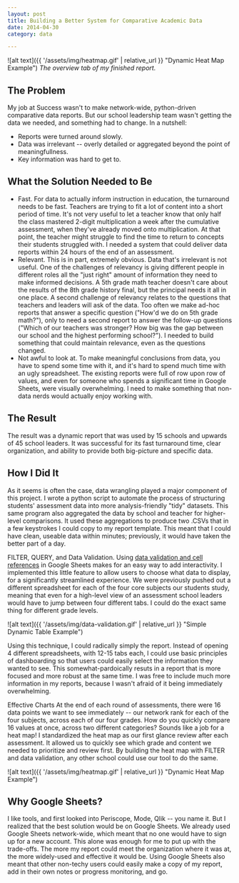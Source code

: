 ```yaml
---
layout: post
title: Building a Better System for Comparative Academic Data
date: 2014-04-30
category: data

---
```


![alt text]({{ '/assets/img/heatmap.gif' | relative_url }} "Dynamic Heat Map Example")
*The overview tab of my finished report.*

## The Problem

My job at Success wasn't to make network-wide, python-driven comparative data reports. But our school leadership team wasn't getting the data we needed, and something had to change. In a nutshell:

 * Reports were turned around slowly.
 * Data was irrelevant -- overly detailed or aggregated beyond the point of meaningfullness.
 * Key information was hard to get to.

## What the Solution Needed to Be

* Fast. For data to actually inform instruction in education, the turnaround needs to be fast. Teachers are trying to fit a lot of content into a short period of time. It's not very useful to let a teacher know that only half the class mastered 2-digit multiplication a week after the cumulative assessment, when they've already moved onto multiplication. At that point, the teacher might struggle to find the time to return to concepts their students struggled with. I needed a system that could deliver data reports within 24 hours of the end of an assessment. 
* Relevant. This is in part, extremely obvious. Data that's irrelevant is not useful. One of the challenges of relevancy is giving different people in different roles all the "just right" amount of information they need to make informed decisions. A 5th grade math teacher doesn't care about the results of the 8th grade history final, but the principal needs it all in one place. A second challenge of relevancy relates to the questions that teachers and leaders will ask of the data. Too often we make ad-hoc reports that answer a specific question ("How'd we do on 5th grade math?"), only to need a second report to answer the follow-up questions ("Which of our teachers was stronger? How big was the gap between our school and the highest performing school?"). I needed to build something that could maintain relevance, even as the questions changed.
* Not awful to look at. To make meaningful conclusions from data, you have to spend some time with it, and it's hard to spend much time with an ugly spreadsheet. The existing reports were full of row upon row of values, and even for someone who spends a significant time in Google Sheets, were visually overwhelming. I need to make something that non-data nerds would actually enjoy working with.

## The Result

The result was a dynamic report that was used by 15 schools and upwards of 45 school leaders. It was successful for its fast turnaround time, clear organization, and ability to provide both big-picture and specific data. 

## How I Did It

As it seems is often the case, data wrangling played a major component of this project. I wrote a python script to automate the process of structuring students' assessment data into more analysis-friendly "tidy" datasets. This same program also aggregated the data by school and teacher for higher-level comparisons. It used these aggregations to produce two .CSVs that in a few keystrokes I could copy to my report template. This meant that I could have clean, useable data within minutes; previously, it would have taken the better part of a day.

FILTER, QUERY, and Data Validation. Using [data validation and cell references](https://www.benlcollins.com/spreadsheets/dynamic-charts-google-sheets/) in Google Sheets makes for an easy way to add interactivity. I implemented this little feature to allow users to choose what data to display, for a significantly streamlined experience. We were previously pushed out a different spreadsheet for each of the four core subjects our students study, meaning that even for a high-level view of an assessment school leaders would have to jump between four different tabs. I could do the exact same thing for different grade levels.

![alt text]({{ '/assets/img/data-validation.gif' | relative_url }} "Simple Dynamic Table Example")

Using this technique, I could radically simply the report. Instead of opening 4 different spreadsheets, with 12-15 tabs each, I could use basic principles of dashboarding so that users could easily select the information they wanted to see. This somewhat-pardoically resuts in a report that is more focused and more robust at the same time. I was free to include much more information in my reports, because I wasn't afraid of it being immediately overwhelming. 

Effective Charts
At the end of each round of assessments, there were 16 data points we want to see immediately -- our network rank for each of the four subjects, across each of our four grades. How do you quickly compare 16 values at once, across two different categories? Sounds like a job for a heat map! I standardized the heat map as our first glance review after each assessment. It allowed us to quickly see which grade and content we needed to prioritize and review first. By building the heat map with FILTER and data validation, any other school could use our tool to do the same. 

![alt text]({{ '/assets/img/heatmap.gif' | relative_url }} "Dynamic Heat Map Example")

## Why Google Sheets? 

I like tools, and first looked into Periscope, Mode, Qlik -- you name it. But I realized that the best solution would be on Google Sheets. We already used Google Sheets network-wide, which meant that no one would have to sign up for a new account. This alone was enough for me to put up with the trade-offs. The more my report could meet the organization where it was at, the more widely-used and effective it would be. Using Google Sheets also meant that other non-techy users could easily make a copy of my report, add in their own notes or progress monitoring, and go.




